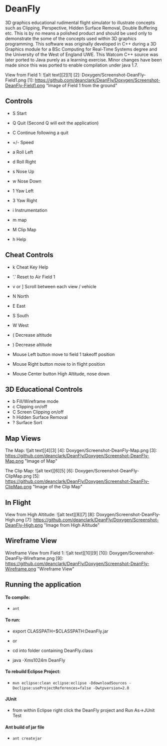 DeanFly
======================= 

3D graphics educational rudimental flight simulator to illustrate concepts such as Clipping, Perspective, Hidden Surface Removal, Double Buffering etc.
This is by no means a polished product and should be used only to demonstrate the some of the concepts used within 3D graphics programming.  This software was originally developed in C++ during a 3D Graphics module for a BSc Computing for Real-Time Systems degree and the University of the West of England UWE.  This Watcom C++ source was later ported to Java purely as a learning exercise.  Minor changes have been made since this was ported to enable compilation under java 1.7.

View from Field 1: 
![alt text][2][1]
  [2]: Doxygen/Screenshot-DeanFly-Field1.png
  [1]: https://github.com/deanclark/DeanFly/Doxygen/Screenshot-DeanFly-Field1.png "Image of Field 1 from the ground"


Controls
-----------

* S	Start
* Q	Quit (Second Q will exit the application)
* C	Continue following a quit

* +/-	Speed
* a	Roll Left
* d	Roll Right
* s	Nose Up
* w	Nose Down 
* 1	Yaw Left
* 3	Yaw Right

* i	Instrumentation
* m	map
* M	Clip Map
* h	Help



Cheat Controls
-----------
* k	Cheat Key Help
* '.'	Reset to Air Field 1
* v or ]	Scroll between each view / vehicle
* N	North
* E	East
* S	South
* W	West
* (	Decrease altitude
* )	Decrease altitude

* Mouse Left button	move to field 1 takeoff position
* Mouse Right button	move to in flight position
* Mouse Center button	High Altitude, nose down


3D Educational Controls
-----------
* b	Fill/Wireframe mode
* c	Clipping on/off
* C	Screen Clipping on/off
* h	Hidden Surface Removal
* ?	Surface Sort


Map Views
-----------

The Map: 
![alt text][4][3]
  [4]: Doxygen/Screenshot-DeanFly-Map.png
  [3]: https://github.com/deanclark/DeanFly/Doxygen/Screenshot-DeanFly-Map.png "Image of Map"

The Clip Map: 
![alt text][6][5]
  [6]: Doxygen/Screenshot-DeanFly-ClipMap.png
  [5]: https://github.com/deanclark/DeanFly/Doxygen/Screenshot-DeanFly-ClipMap.png "Image of the Clip Map"


In Flight
-----------

View from High Altitude: 
![alt text][8][7]
  [8]: Doxygen/Screenshot-DeanFly-High.png
  [7]: https://github.com/deanclark/DeanFly/Doxygen/Screenshot-DeanFly-High.png "Image from High Altitude"


Wireframe View
-----------

Wireframe View from Field 1: 
![alt text][10][9]
  [10]: Doxygen/Screenshot-DeanFly-Wireframe.png
  [9]: https://github.com/deanclark/DeanFly/Doxygen/Screenshot-DeanFly-Wireframe.png "Wireframe View"



Running the application
-----------

 
#### To compile:

*     ant

#### To run:
   
   * export CLASSPATH=$CLASSPATH:DeanFly.jar
   * or
   * cd into folder containing DeanFly.class

   * java -Xms1024m DeanFly

    

#### To rebuild Eclipse Project:
*     mvn eclipse:clean eclipse:eclipse -DdownloadSources -Declipse:useProjectReferences=false -Dwtpversion=2.0

#### JUnit
* 	from within Eclipse right click the DeanFly project and Run As->JUnit Test
	
	
#### Ant build of jar file
*     ant createjar
